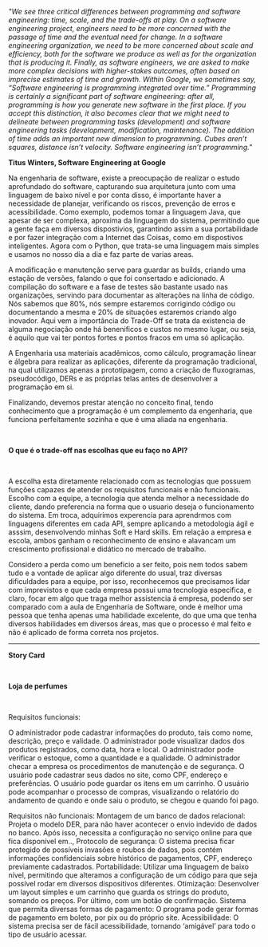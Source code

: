 _"We see three critical differences between programming and software engineering: time, scale, and the trade-offs at play. On a software engineering project, engineers need to be more concerned with the passage of time and the eventual need for change. In a software engineering organization, we need to be more concerned about scale and efficiency, both for the software we produce as well as for the organization that is producing it. Finally, as software engineers, we are asked to make more complex decisions with higher-stakes outcomes, often based on imprecise estimates of time and growth. Within Google, we sometimes say, “Software engineering is programming integrated over time.” Programming is certainly a significant part of software engineering: after all, programming is how you generate new software in the first place. If you accept this distinction, it also becomes clear that we might need to delineate between programming tasks (development) and software engineering tasks (development, modification, maintenance). The addition of time adds an important new dimension to programming. Cubes aren’t squares, distance isn’t velocity. Software engineering isn’t programming."_

**Titus Winters, Software Engineering at Google**

Na engenharia de software, existe a preocupação de realizar o estudo aprofundado do software, capturando sua arquitetura junto com uma linguagem de baixo nível e por conta disso, é importante haver a necessidade de planejar, verificando os riscos, prevenção de erros e acessibilidade.  Como exemplo, podemos tomar a linguagem Java, que apesar de ser complexa, aproxima da linguagem do sistema, permitindo que a gente faça em diversos dispostivios, garantindo assim a sua portabilidade e por fazer integração com a Internet das Coisas, como em dispostivos inteligentes. Agora com o Python, que trata-se uma linguagem mais simples e usamos no nosso dia a dia e faz parte de varias areas.

A modificação e manutenção serve para guardar as builds, criando uma estação de versões, falando o que foi consertado e adicionado. A compilação do software e a fase de testes são bastante usado nas organizações, servindo para documentar as alterações na linha de código. Nós sabemos que 80%, nós sempre estaremos corrigindo código ou documentando a mesma e 20% de situações estaremos criando algo inovador. Aqui vem a importância do Trade-Off se trata da existencia de alguma negociação onde há benenificos e custos no mesmo lugar, ou seja, é aquilo que vai ter pontos fortes e pontos fracos em uma só aplicação.

A Engenharia usa materiais acadêmicos, como cálculo, programação linear e álgebra para realizar as aplicações, diferente da programação tradicional, na qual utilizamos apenas a prototipagem, como a criação de fluxogramas, pseudocódigo, DERs e as próprias telas antes de desenvolver a programação em si.

Finalizando, devemos prestar atenção no conceito final, tendo conhecimento que a programação é um complemento da engenharia, que funciona perfeitamente sozinha e que é uma aliada na engenharia.

<br>

**O que é o trade-off nas escolhas que eu faço no API?**

<br>

A escolha esta diretamente relacionado com as tecnologias que possuem funções capazes de atender os requisitos funcionais e não funcionais. Escolho com a equipe, a tecnologia que atenda melhor a necessidade do cliente, dando preferencia na forma que o usuario deseja o funcionamento do sistema. Em troca, adquirimos experencia para aprendrmos com linguagens diferentes em cada API, sempre aplicando a metodologia ágil e asssim, desenvolvendo minhas Soft e Hard skills. Em relação a empresa e escola, ambos ganham o reconhecimento de ensino e alavancam um crescimento profissional e didático no mercado de trabalho. 

Considero a perda como um beneficio a ser feito, pois nem todos sabem tudo e a vontade de aplicar algo diferente do usual, traz diversas dificuldades para a equipe, por isso, reconhecemos que precisamos lidar com imprevistos e que cada empresa possui uma tecnologia especifica, e claro, focar em algo que traga melhor assistencia á empresa, podendo ser comparado com a aula de Engenharia de Software, onde é melhor uma pessoa que tenha apenas uma habilidade excelente, do que uma que tenha diversos habilidades em diversos áreas, mas que o processo é mal feito e não é aplicado de forma correta nos projetos.

_______________________________________________________________________________________________________________________________________________________________________

**Story Card**

<br>

**Loja de perfumes**

<br>

<p>Requisitos funcionais:</p>
O administrador pode cadastrar informações do produto, tais como nome, descrição, preço e validade.
O administrador pode visualizar dados dos produtos registrados, como data, hora e local.
O administrador pode verificar o estoque, como a quantidade e a qualidade.
O administrador checar a empresa os procedimentos de manutenção e de segurança.
O usuário pode cadastrar seus dados no site, como CPF, endereço e preferências.
O usuário pode guardar os itens em um carrinho.
O usuário pode acompanhar o processo de compras, visualizando o relatório do andamento de quando e onde saiu o produto, se chegou e quando foi pago.

<br>

Requisitos não funcionais:
Montagem de um banco de dados relacional: Projeta o modelo DER, para não haver acontecer o envio indevido de dados no banco. Após isso, necessita a configuração no serviço online para que fica disponível em..,
Protocolo de segurança: O sistema precisa ficar protegido de possíveis invasões e roubos de dados, pois contém informações confidenciais sobre histórico de pagamentos, CPF, endereço previamente cadastrados.
Portabilidade: Utilizar uma linguagem de baixo nível, permitindo que alteramos a configuração de um código para que seja possível rodar em diversos dispositivos diferentes.
Otimização: Desenvolver um layout simples e um carrinho que guarda os strings do produto, somando os preços. Por último, com um botão de confirmação.
Sistema que permita diversas formas de pagamento: O programa pode gerar formas de pagamento em boleto, por pix ou do próprio site.
Acessibilidade: O sistema precisa ser de fácil acessibilidade, tornando ‘amigável’ para todo o tipo de usuário acessar.
